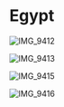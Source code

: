 # Egypt


![IMG_9412](https://cdn.jsdelivr.net/gh/JoshuaChou2018/oss@main/uPic/uXzwCS.IMG_9412.JPG)

![IMG_9413](https://cdn.jsdelivr.net/gh/JoshuaChou2018/oss@main/uPic/4KNP7Z.IMG_9413.JPG)

![IMG_9415](https://cdn.jsdelivr.net/gh/JoshuaChou2018/oss@main/uPic/e8yR5e.IMG_9415.JPG)

![IMG_9416](https://cdn.jsdelivr.net/gh/JoshuaChou2018/oss@main/uPic/2EErnI.IMG_9416.JPG)

